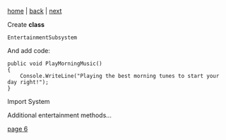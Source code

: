 [home](./page01.md) | [back](./page04.md) | [next](./page06.md)

Create **class**
```
EntertainmentSubsystem
```
And add code:
```
public void PlayMorningMusic()
{
    Console.WriteLine("Playing the best morning tunes to start your day right!");
}
```
Import System

Additional entertainment methods...


[page 6](./page06.md)
